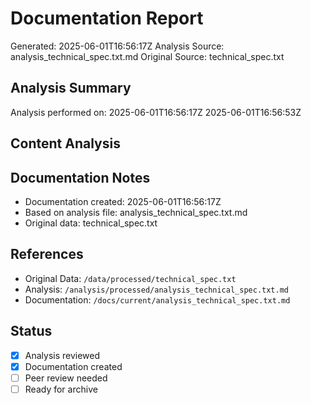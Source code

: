 # Documentation Report
Generated: 2025-06-01T16:56:17Z
Analysis Source: analysis_technical_spec.txt.md
Original Source: technical_spec.txt

## Analysis Summary
Analysis performed on: 2025-06-01T16:56:17Z 2025-06-01T16:56:53Z

## Content Analysis

## Documentation Notes
- Documentation created: 2025-06-01T16:56:17Z
- Based on analysis file: analysis_technical_spec.txt.md
- Original data: technical_spec.txt

## References
- Original Data: `/data/processed/technical_spec.txt`
- Analysis: `/analysis/processed/analysis_technical_spec.txt.md`
- Documentation: `/docs/current/analysis_technical_spec.txt.md`

## Status
- [x] Analysis reviewed
- [x] Documentation created
- [ ] Peer review needed
- [ ] Ready for archive
